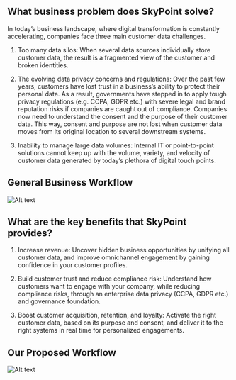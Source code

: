 ## What business problem does SkyPoint solve? 

In today’s business landscape, where digital transformation is constantly accelerating, companies face three main customer data challenges.

1. Too many data silos: When several data sources individually store customer data, the result is a fragmented view of the customer and broken identities.

2. The evolving data privacy concerns and regulations: Over the past few years, customers have lost trust in a business’s ability to protect their personal data. As a result, governments have stepped in to apply tough privacy regulations (e.g. CCPA, GDPR etc.) with severe legal and brand reputation risks if companies are caught out of compliance. Companies now need to understand the consent and the purpose of their customer data. This way, consent and purpose are not lost when customer data moves from its original location to several downstream systems.

3. Inability to manage large data volumes: Internal IT or point-to-point solutions cannot keep up with the volume, variety, and velocity of customer data generated by today’s plethora of digital touch points.

## General Business Workflow

![Alt text](https://github.com/skypointcloud/platform/blob/master/docs/doc_snippets/withoutskypoint.png?raw=true)

## What are the key benefits that SkyPoint provides?

1. Increase revenue: Uncover hidden business opportunities by unifying all customer data, and improve omnichannel engagement by gaining confidence in your customer profiles.

2. Build customer trust and reduce compliance risk: Understand how customers want to engage with your company, while reducing compliance risks, through an enterprise data privacy (CCPA, GDPR etc.) and governance foundation.

3. Boost customer acquisition, retention, and loyalty: Activate the right customer data, based on its purpose and consent, and deliver it to the right systems in real time for personalized engagements.

## Our Proposed Workflow

![Alt text](https://github.com/skypointcloud/platform/blob/master/docs/doc_snippets/withskypoint.png?raw=true)